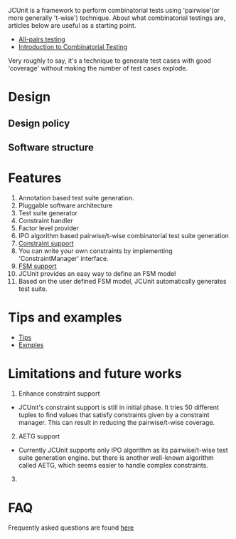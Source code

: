 JCUnit is a framework to perform combinatorial tests using 'pairwise'(or more generally 't-wise') technique.
About what combinatorial testings are, articles below are useful as a starting point.

* [All-pairs testing](http://en.wikipedia.org/wiki/All-pairs_testing)
* [Introduction to Combinatorial Testing](http://mse.isri.cmu.edu/software-engineering/documents/faculty-publications/miranda/kuhnintroductioncombinatorialtesting.pdf)

Very roughly to say, it's a technique to generate test cases with good 'coverage' without making the number of test cases explode.

# Design
## Design policy
## Software structure
# Features
1. Annotation based test suite generation.
2. Pluggable software architecture
  1. Test suite generator
  2. Constraint handler
  3. Factor level provider
3. IPO algorithm based pairwise/t-wise combinatorial test suite generation
4. [Constraint support](features/ConstraintSupport.md)
  1. You can write your own constraints by implementing 'ConstraintManager' interface.
5. [FSM support](features/FSM.md)
  1. JCUnit provides an easy way to define an FSM model
  2. Based on the user defined FSM model, JCUnit automatically generates  test suite.

# Tips and examples
* [Tips](tips/Index.md)
* [Exmples](examples/Index.md)

# Limitations and future works
1. Enhance constraint support
  - JCUnit's constraint support is still in initial phase. It tries 50 different tuples to find
  values that satisfy constraints given by a constraint manager. This can result in reducing
  the pairwise/t-wise coverage.
2. AETG support
  - Currently JCUnit supports only IPO algorithm as its pairwise/t-wise test suite generation engine.
  but there is another well-known algorithm called AETG, which seems easier to handle complex constraints.
3.

# FAQ
Frequently asked questions are found [here](FAQ.md)
